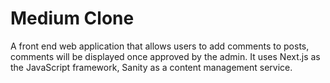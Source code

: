 # Medium Clone
A front end web application that allows users to add comments to posts, comments will be displayed once approved by the admin. It uses Next.js as the JavaScript framework, Sanity as a content management service.
